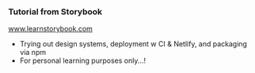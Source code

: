 ### Tutorial from Storybook
www.learnstorybook.com
- Trying out design systems, deployment w CI & Netlify, and packaging via npm
- For personal learning purposes only...!